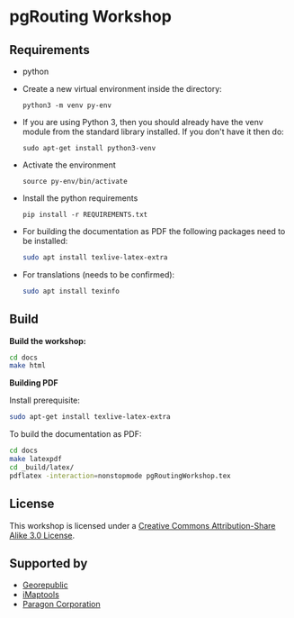 # pgRouting Workshop
## Requirements

* python
* Create a new virtual environment inside the directory:

  ``` python3 -m venv py-env ```
* If you are using Python 3, then you should already have the venv module from the standard library installed. If you don't have it then do:

  ``` sudo apt-get install python3-venv ```
* Activate the environment

  ``` source py-env/bin/activate ```
* Install the python requirements

  ``` pip install -r REQUIREMENTS.txt ```
* For building the documentation as PDF the following packages need to be installed:
  ```bash
  sudo apt install texlive-latex-extra
  ```

* For translations (needs to be confirmed):

  ```bash
  sudo apt install texinfo
  ```

## Build

**Build the workshop:**

```bash
cd docs
make html
```
**Building PDF**

Install prerequisite:
```bash
sudo apt-get install texlive-latex-extra
```

To build the documentation as PDF:

```bash
cd docs
make latexpdf
cd _build/latex/
pdflatex -interaction=nonstopmode pgRoutingWorkshop.tex
```

## License

This workshop is licensed under a [Creative Commons Attribution-Share Alike 3.0 License](http://creativecommons.org/licenses/by-sa/3.0/).

## Supported by

* [Georepublic](https://georepublic.info)
* [iMaptools](http://imaptools.com)
* [Paragon Corporation](https://www.paragoncorporation.com)
